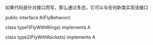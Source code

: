 如果代码是针对接口而写，那么通过多态，它可以与任何新类实现该接口

public interface A(FlyBehavior)

class type1(FlyWithWings) implements A


class type2(FlyWithRockets) implements A






